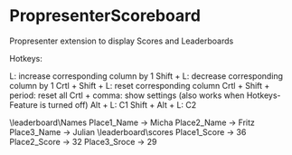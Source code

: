 # PropresenterScoreboard
Propresenter extension to display Scores and Leaderboards

Hotkeys:

L: increase corresponding column by 1
Shift + L: decrease corresponding column by 1
Crtl + Shift + L: reset corresponding column
Crtl + Shift + period: reset all
Crtl + comma: show settings (also works when Hotkeys-Feature is turned off)
Alt + L: C1
Shift + Alt + L: C2



\leaderboard\Names
    Place1_Name -> Micha
    Place2_Name -> Fritz
    Place3_Name -> Julian
\leaderboard\scores
    Place1_Score -> 36
    Place2_Score -> 32
    Place3_Sroce -> 29
